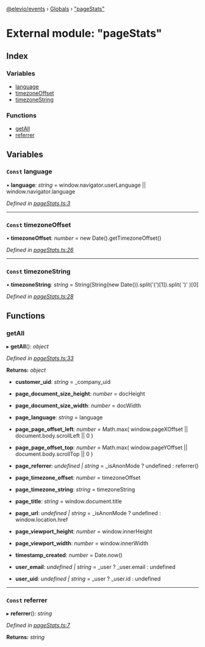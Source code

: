[@elevio/events](../README.md) › [Globals](../globals.md) › ["pageStats"](_pagestats_.md)

# External module: "pageStats"

## Index

### Variables

* [language](_pagestats_.md#const-language)
* [timezoneOffset](_pagestats_.md#const-timezoneoffset)
* [timezoneString](_pagestats_.md#const-timezonestring)

### Functions

* [getAll](_pagestats_.md#getall)
* [referrer](_pagestats_.md#const-referrer)

## Variables

### `Const` language

• **language**: *string* = window.navigator.userLanguage || window.navigator.language

*Defined in [pageStats.ts:3](https://github.com/elevio/elevio-events/blob/e13b493/src/pageStats.ts#L3)*

___

### `Const` timezoneOffset

• **timezoneOffset**: *number* = new Date().getTimezoneOffset()

*Defined in [pageStats.ts:26](https://github.com/elevio/elevio-events/blob/e13b493/src/pageStats.ts#L26)*

___

### `Const` timezoneString

• **timezoneString**: *string* = String(String(new Date()).split('(')[1]).split(
  ')'
)[0]

*Defined in [pageStats.ts:28](https://github.com/elevio/elevio-events/blob/e13b493/src/pageStats.ts#L28)*

## Functions

###  getAll

▸ **getAll**(): *object*

*Defined in [pageStats.ts:33](https://github.com/elevio/elevio-events/blob/e13b493/src/pageStats.ts#L33)*

**Returns:** *object*

* **customer_uid**: *string* = _company_uid

* **page_document_size_height**: *number* = docHeight

* **page_document_size_width**: *number* = docWidth

* **page_language**: *string* = language

* **page_page_offset_left**: *number* = Math.max(
      window.pageXOffset || document.body.scrollLeft || 0
    )

* **page_page_offset_top**: *number* = Math.max(
      window.pageYOffset || document.body.scrollTop || 0
    )

* **page_referrer**: *undefined | string* = _isAnonMode ? undefined : referrer()

* **page_timezone_offset**: *number* = timezoneOffset

* **page_timezone_string**: *string* = timezoneString

* **page_title**: *string* = window.document.title

* **page_url**: *undefined | string* = _isAnonMode ? undefined : window.location.href

* **page_viewport_height**: *number* = window.innerHeight

* **page_viewport_width**: *number* = window.innerWidth

* **timestamp_created**: *number* = Date.now()

* **user_email**: *undefined | string* = _user ? _user.email : undefined

* **user_uid**: *undefined | string* = _user ? _user.id : undefined

___

### `Const` referrer

▸ **referrer**(): *string*

*Defined in [pageStats.ts:7](https://github.com/elevio/elevio-events/blob/e13b493/src/pageStats.ts#L7)*

**Returns:** *string*
